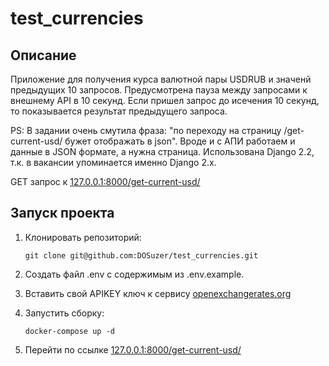 # test_currencies
## Описание
Приложение для получения курса валютной пары USDRUB и значенй предыдущих 10 запросов.
Предусмотрена пауза между запросами к внешнему API в 10 секунд. Если пришел запрос до исечения 10 секунд, то показывается результат предыдущего запроса.

PS: В задании очень смутила фраза: "по переходу на страницу /get-current-usd/ бужет отображать в json". Вроде и с АПИ работаем и данные в JSON формате, а нужна страница.
Использована Django 2.2, т.к. в вакансии упоминается именно Django 2.х.

GET запрос к [127.0.0.1:8000/get-current-usd/](http://127.0.0.1:8000/get-current-usd/)


## Запуск проекта
1. Клонировать репозиторий:
   ```
   git clone git@github.com:DOSuzer/test_currencies.git
   ```
2. Создать файл .env с содержимым из .env.example.

3. Вставить свой APIKEY ключ к сервису [openexchangerates.org](https://openexchangerates.org/)
   
4. Запустить сборку:
   ```
   docker-compose up -d
   ```
5. Перейти по ссылке [127.0.0.1:8000/get-current-usd/](http://127.0.0.1:8000/get-current-usd/)
